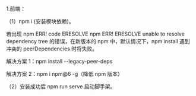 1.前端：

（1）npm i (安装模块依赖)。

若出现 npm ERR! code ERESOLVE npm ERR! ERESOLVE unable to resolve dependency tree 的错误，在新版本的 npm 中，默认情况下，npm install 遇到冲突的 peerDependencies 时将失败。

解决方案 1：npm install --legacy-peer-deps

解决方案 2：npm i npm@6 -g（降低 npm 版本）

（2）安装成功后 npm run serve 启动脚手架。

